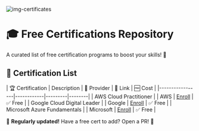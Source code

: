 ![img-certificates](https://github.com/user-attachments/assets/c9dcbc21-1c33-4aa5-9fee-ab2fe144b084)
# 🎓 Free Certifications Repository  

A curated list of free certification programs to boost your skills! 🚀  

## 📜 Certification List  

| 🏆 Certification | Description | 🏢 Provider | 🔗 Link | 🆓 Cost |
|-----------------|------------|---------|--------|
| AWS Cloud Practitioner | | AWS | [Enroll](https://www.aws.training/) | ✅ Free |
| Google Cloud Digital Leader | | Google | [Enroll](https://cloud.google.com/training/) | ✅ Free |
| Microsoft Azure Fundamentals | | Microsoft | [Enroll](https://learn.microsoft.com/en-us/certifications/) | ✅ Free |

🔄 **Regularly updated!** Have a free cert to add? Open a PR! 🤝  
